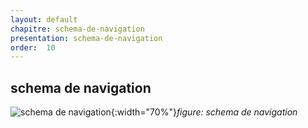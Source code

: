 ```yaml
---
layout: default
chapitre: schema-de-navigation
presentation: schema-de-navigation
order:  10
---
```


## schema de navigation   
![schema de navigation](/lab_crud/Gestion-projets/conception/schema-de-navigation/Images/Shema-navigation.png){:width="70%"}*figure: schema de navigation*



<!-- new slide -->

